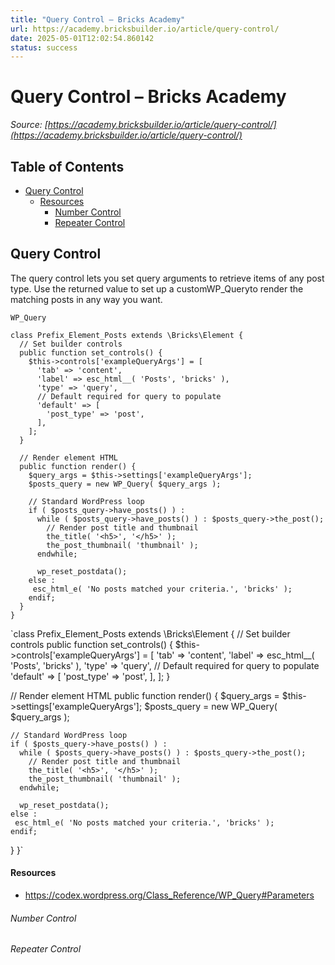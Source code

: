 ```yaml
---
title: "Query Control – Bricks Academy"
url: https://academy.bricksbuilder.io/article/query-control/
date: 2025-05-01T12:02:54.860142
status: success
---
```


# Query Control – Bricks Academy

*Source: [https://academy.bricksbuilder.io/article/query-control/](https://academy.bricksbuilder.io/article/query-control/)*

## Table of Contents

- [Query Control](#query-control)
    - [Resources](#resources)
        - [Number Control](#number-control)
        - [Repeater Control](#repeater-control)

## Query Control

The query control lets you set query arguments to retrieve items of any post type. Use the returned value to set up a customWP_Queryto render the matching posts in any way you want.

`WP_Query`

```
class Prefix_Element_Posts extends \Bricks\Element {
  // Set builder controls
  public function set_controls() {
    $this->controls['exampleQueryArgs'] = [
      'tab' => 'content',
      'label' => esc_html__( 'Posts', 'bricks' ),
      'type' => 'query',
      // Default required for query to populate
      'default' => [
        'post_type' => 'post',
      ],
    ];
  }

  // Render element HTML
  public function render() {
    $query_args = $this->settings['exampleQueryArgs'];
    $posts_query = new WP_Query( $query_args );

    // Standard WordPress loop
    if ( $posts_query->have_posts() ) :
      while ( $posts_query->have_posts() ) : $posts_query->the_post();
        // Render post title and thumbnail
        the_title( '<h5>', '</h5>' );
        the_post_thumbnail( 'thumbnail' );
      endwhile;

      wp_reset_postdata();
    else :
     esc_html_e( 'No posts matched your criteria.', 'bricks' );
    endif;
  }
}
```

`class Prefix_Element_Posts extends \Bricks\Element {
  // Set builder controls
  public function set_controls() {
    $this->controls['exampleQueryArgs'] = [
      'tab' => 'content',
      'label' => esc_html__( 'Posts', 'bricks' ),
      'type' => 'query',
      // Default required for query to populate
      'default' => [
        'post_type' => 'post',
      ],
    ];
  }

  // Render element HTML
  public function render() {
    $query_args = $this->settings['exampleQueryArgs'];
    $posts_query = new WP_Query( $query_args );

    // Standard WordPress loop
    if ( $posts_query->have_posts() ) :
      while ( $posts_query->have_posts() ) : $posts_query->the_post();
        // Render post title and thumbnail
        the_title( '<h5>', '</h5>' );
        the_post_thumbnail( 'thumbnail' );
      endwhile;

      wp_reset_postdata();
    else :
     esc_html_e( 'No posts matched your criteria.', 'bricks' );
    endif;
  }
}`

#### Resources

- https://codex.wordpress.org/Class_Reference/WP_Query#Parameters

###### Number Control

###### Repeater Control

